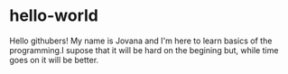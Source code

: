 # hello-world

Hello githubers!
My name is Jovana and I'm here to learn basics of the programming.I supose that it will be hard on the begining but, while time goes on it will be better.
